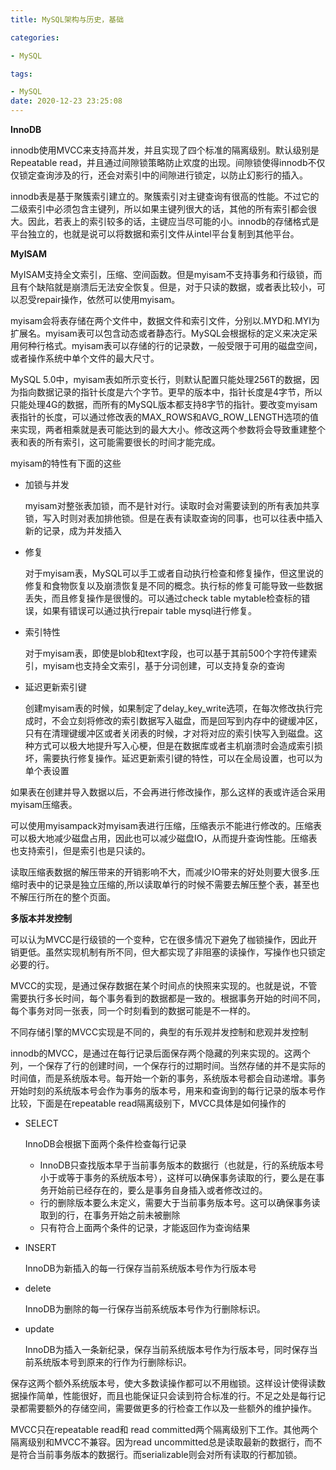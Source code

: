 ```yaml
---
title: MySQL架构与历史，基础

categories: 

- MySQL

tags: 

- MySQL
date: 2020-12-23 23:25:08
---
```


**InnoDB**

innodb使用MVCC来支持高并发，并且实现了四个标准的隔离级别。默认级别是Repeatable read，并且通过间隙锁策略防止欢度的出现。间隙锁使得innodb不仅仅锁定查询涉及的行，还会对索引中的间隙进行锁定，以防止幻影行的插入。

innodb表是基于聚簇索引建立的。聚簇索引对主键查询有很高的性能。不过它的二级索引中必须包含主键列，所以如果主键列很大的话，其他的所有索引都会很大。因此，若表上的索引较多的话，主键应当尽可能的小。innodb的存储格式是平台独立的，也就是说可以将数据和索引文件从intel平台复制到其他平台。

**MyISAM**

MyISAM支持全文索引，压缩、空间函数。但是myisam不支持事务和行级锁，而且有个缺陷就是崩溃后无法安全恢复。但是，对于只读的数据，或者表比较小，可以忍受repair操作，依然可以使用myisam。

myisam会将表存储在两个文件中，数据文件和索引文件，分别以.MYD和.MYI为扩展名。myisam表可以包含动态或者静态行。MySQL会根据标的定义来决定采用何种行格式。myisam表可以存储的行的记录数，一般受限于可用的磁盘空间，或者操作系统中单个文件的最大尺寸。

MySQL 5.0中，myisam表如所示变长行，则默认配置只能处理256T的数据，因为指向数据记录的指针长度是六个字节。更早的版本中，指针长度是4字节，所以只能处理4G的数据，而所有的MySQL版本都支持8字节的指针。要改变myisam表指针的长度，可以通过修改表的MAX_ROWS和AVG_ROW_LENGTH选项的值来实现，两者相乘就是表可能达到的最大大小。修改这两个参数将会导致重建整个表和表的所有索引，这可能需要很长的时间才能完成。



myisam的特性有下面的这些

- 加锁与并发

    myisam对整张表加锁，而不是针对行。读取时会对需要读到的所有表加共享锁，写入时则对表加排他锁。但是在表有读取查询的同事，也可以往表中插入新的记录，成为并发插入

- 修复

    对于myisam表，MySQL可以手工或者自动执行检查和修复操作，但这里说的修复和食物恢复以及崩溃恢复是不同的概念。执行标的修复可能导致一些数据丢失，而且修复操作是很慢的。可以通过check table mytable检查标的错误，如果有错误可以通过执行repair table mysql进行修复。

- 索引特性

    对于myisam表，即使是blob和text字段，也可以基于其前500个字符传建索引，myisam也支持全文索引，基于分词创建，可以支持复杂的查询

- 延迟更新索引键

    创建myisam表的时候，如果制定了delay_key_write选项，在每次修改执行完成时，不会立刻将修改的索引数据写入磁盘，而是回写到内存中的键缓冲区，只有在清理键缓冲区或者关闭表的时候，才对将对应的索引快写入到磁盘。这种方式可以极大地提升写入心梗，但是在数据库或者主机崩溃时会造成索引损坏，需要执行修复操作。延迟更新索引键的特性，可以在全局设置，也可以为单个表设置

如果表在创建并导入数据以后，不会再进行修改操作，那么这样的表或许适合采用myisam压缩表。

可以使用myisampack对myisam表进行压缩，压缩表示不能进行修改的。压缩表可以极大地减少磁盘占用，因此也可以减少磁盘IO，从而提升查询性能。压缩表也支持索引，但是索引也是只读的。

读取压缩表数据的解压带来的开销影响不大，而减少IO带来的好处则要大很多.压缩时表中的记录是独立压缩的,所以读取单行的时候不需要去解压整个表，甚至也不解压行所在的整个页面。


**多版本并发控制**

可以认为MVCC是行级锁的一个变种，它在很多情况下避免了枷锁操作，因此开销更低。虽然实现机制有所不同，但大都实现了非阻塞的读操作，写操作也只锁定必要的行。

MVCC的实现，是通过保存数据在某个时间点的快照来实现的。也就是说，不管需要执行多长时间，每个事务看到的数据都是一致的。根据事务开始的时间不同，每个事务对同一张表，同一个时刻看到的数据可能是不一样的。

不同存储引擎的MVCC实现是不同的，典型的有乐观并发控制和悲观并发控制

innodb的MVCC，是通过在每行记录后面保存两个隐藏的列来实现的。这两个列，一个保存了行的创建时间，一个保存行的过期时间。当然存储的并不是实际的时间值，而是系统版本号。每开始一个新的事务，系统版本号都会自动递增。事务开始时刻的系统版本号会作为事务的版本号，用来和查询到的每行记录的版本号作比较，下面是在repeatable read隔离级别下，MVCC具体是如何操作的

- SELECT

    InnoDB会根据下面两个条件检查每行记录

    - InnoDB只查找版本早于当前事务版本的数据行（也就是，行的系统版本号小于或等于事务的系统版本号），这样可以确保事务读取的行，要么是在事务开始前已经存在的，要么是事务自身插入或者修改过的。
    - 行的删除版本要么未定义，需要大于当前事务版本号。这可以确保事务读取到的行，在事务开始之前未被删除
    - 只有符合上面两个条件的记录，才能返回作为查询结果
- INSERT

    InnoDB为新插入的每一行保存当前系统版本号作为行版本号

- delete

    InnoDB为删除的每一行保存当前系统版本号作为行删除标识。

- update

    InnoDB为插入一条新纪录，保存当前系统版本号作为行版本号，同时保存当前系统版本号到原来的行作为行删除标识。

保存这两个额外系统版本号，使大多数读操作都可以不用枷锁。这样设计使得读数据操作简单，性能很好，而且也能保证只会读到符合标准的行。不足之处是每行记录都需要额外的存储空间，需要做更多的行检查工作以及一些额外的维护操作。

MVCC只在repeatable read和 read committed两个隔离级别下工作。其他两个隔离级别和MVCC不兼容。因为read uncommitted总是读取最新的数据行，而不是符合当前事务版本的数据行。而serializable则会对所有读取的行都加锁。
